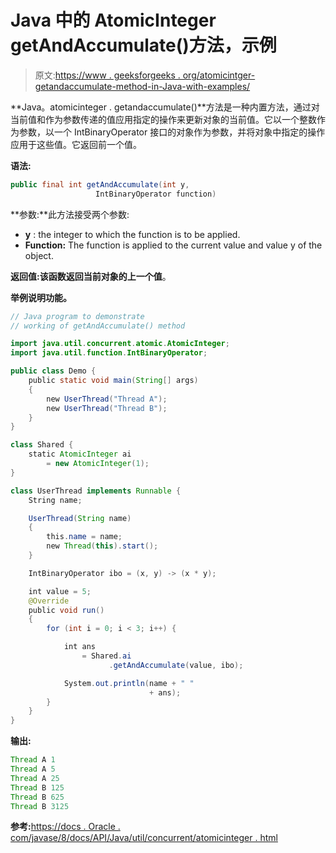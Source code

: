 # Java 中的 AtomicInteger getAndAccumulate()方法，示例

> 原文:[https://www . geeksforgeeks . org/atomicintger-getandaccumulate-method-in-Java-with-examples/](https://www.geeksforgeeks.org/atomicinteger-getandaccumulate-method-in-java-with-examples/)

**Java。atomicinteger . getandaccumulate()**方法是一种内置方法，通过对当前值和作为参数传递的值应用指定的操作来更新对象的当前值。它以一个整数作为参数，以一个 IntBinaryOperator 接口的对象作为参数，并将对象中指定的操作应用于这些值。它返回前一个值。

**语法:**

```java
public final int getAndAccumulate(int y, 
                   IntBinaryOperator function)

```

**参数:**此方法接受两个参数:

*   **y** : the integer to which the function is to be applied.
*   **Function:** The function is applied to the current value and value y of the object.

**返回值:**该函数返回当前对象的**上一个值**。

**举例说明功能。**

```java
// Java program to demonstrate
// working of getAndAccumulate() method

import java.util.concurrent.atomic.AtomicInteger;
import java.util.function.IntBinaryOperator;

public class Demo {
    public static void main(String[] args)
    {
        new UserThread("Thread A");
        new UserThread("Thread B");
    }
}

class Shared {
    static AtomicInteger ai
        = new AtomicInteger(1);
}

class UserThread implements Runnable {
    String name;

    UserThread(String name)
    {
        this.name = name;
        new Thread(this).start();
    }

    IntBinaryOperator ibo = (x, y) -> (x * y);

    int value = 5;
    @Override
    public void run()
    {
        for (int i = 0; i < 3; i++) {

            int ans
                = Shared.ai
                      .getAndAccumulate(value, ibo);

            System.out.println(name + " "
                               + ans);
        }
    }
}
```

**输出:**

```java
Thread A 1
Thread A 5
Thread A 25
Thread B 125
Thread B 625
Thread B 3125

```

**参考:**[https://docs . Oracle . com/javase/8/docs/API/Java/util/concurrent/atomicinteger . html](https://docs.oracle.com/javase/8/docs/api/java/util/concurrent/atomic/AtomicInteger.html)